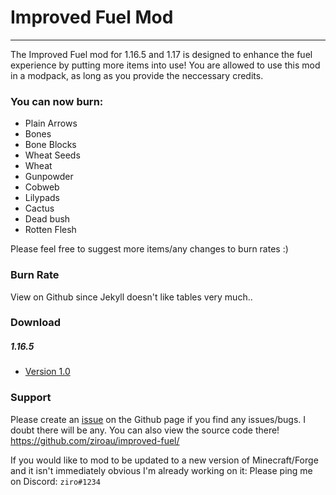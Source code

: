 # Improved Fuel Mod
---
The Improved Fuel mod for 1.16.5 and 1.17 is designed to enhance the fuel experience by putting more items into use!
You are allowed to use this mod in a modpack, as long as you provide the neccessary credits.

### You can now burn:
- Plain Arrows 
- Bones
- Bone Blocks
- Wheat Seeds
- Wheat
- Gunpowder
- Cobweb
- Lilypads
- Cactus
- Dead bush
- Rotten Flesh


Please feel free to suggest more items/any changes to burn rates :)

### Burn Rate
View on Github since Jekyll doesn't like tables very much..

### Download
##### 1.16.5
- [Version 1.0]



### Support
Please create an [issue] on the Github page if you find any issues/bugs. I doubt there will be any.
You can also view the source code there!
https://github.com/ziroau/improved-fuel/

If you would like to mod to be updated to a new version of Minecraft/Forge and it isn't immediately obvious I'm already working on it:
Please ping me on Discord: `ziro#1234`

[Version 1.0]: <>
[Issue]: <https://github.com/ziroau/improved-fuel/issues>

